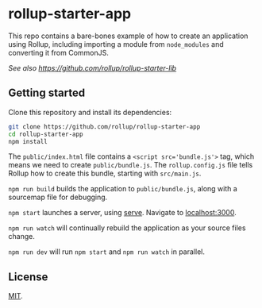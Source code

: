 # rollup-starter-app

This repo contains a bare-bones example of how to create an application using Rollup, including importing a module from `node_modules` and converting it from CommonJS.

_See also https://github.com/rollup/rollup-starter-lib_

## Getting started

Clone this repository and install its dependencies:

```bash
git clone https://github.com/rollup/rollup-starter-app
cd rollup-starter-app
npm install
```

The `public/index.html` file contains a `<script src='bundle.js'>` tag, which means we need to create `public/bundle.js`. The `rollup.config.js` file tells Rollup how to create this bundle, starting with `src/main.js`.

`npm run build` builds the application to `public/bundle.js`, along with a sourcemap file for debugging.

`npm start` launches a server, using [serve](https://github.com/zeit/serve). Navigate to [localhost:3000](http://localhost:3000).

`npm run watch` will continually rebuild the application as your source files change.

`npm run dev` will run `npm start` and `npm run watch` in parallel.

## License

[MIT](LICENSE).

